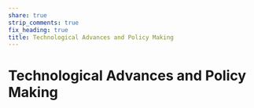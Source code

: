 ```yaml
---
share: true
strip_comments: true
fix_heading: true
title: Technological Advances and Policy Making
---
```

# Technological Advances and Policy Making

